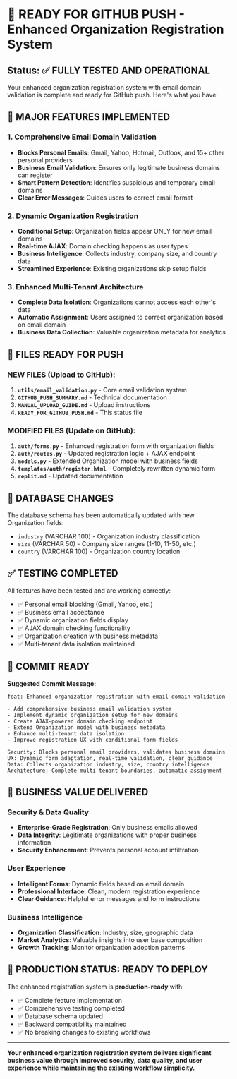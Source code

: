 # 🚀 READY FOR GITHUB PUSH - Enhanced Organization Registration System

## Status: ✅ FULLY TESTED AND OPERATIONAL

Your enhanced organization registration system with email domain validation is complete and ready for GitHub push. Here's what you have:

## 🎯 MAJOR FEATURES IMPLEMENTED

### 1. Comprehensive Email Domain Validation
- **Blocks Personal Emails**: Gmail, Yahoo, Hotmail, Outlook, and 15+ other personal providers
- **Business Email Validation**: Ensures only legitimate business domains can register
- **Smart Pattern Detection**: Identifies suspicious and temporary email domains
- **Clear Error Messages**: Guides users to correct email format

### 2. Dynamic Organization Registration
- **Conditional Setup**: Organization fields appear ONLY for new email domains
- **Real-time AJAX**: Domain checking happens as user types
- **Business Intelligence**: Collects industry, company size, and country data
- **Streamlined Experience**: Existing organizations skip setup fields

### 3. Enhanced Multi-Tenant Architecture
- **Complete Data Isolation**: Organizations cannot access each other's data
- **Automatic Assignment**: Users assigned to correct organization based on email domain
- **Business Data Collection**: Valuable organization metadata for analytics

## 📁 FILES READY FOR PUSH

### NEW FILES (Upload to GitHub):
1. **`utils/email_validation.py`** - Core email validation system
2. **`GITHUB_PUSH_SUMMARY.md`** - Technical documentation
3. **`MANUAL_UPLOAD_GUIDE.md`** - Upload instructions
4. **`READY_FOR_GITHUB_PUSH.md`** - This status file

### MODIFIED FILES (Update on GitHub):
1. **`auth/forms.py`** - Enhanced registration form with organization fields
2. **`auth/routes.py`** - Updated registration logic + AJAX endpoint
3. **`models.py`** - Extended Organization model with business fields  
4. **`templates/auth/register.html`** - Completely rewritten dynamic form
5. **`replit.md`** - Updated documentation

## 🔧 DATABASE CHANGES

The database schema has been automatically updated with new Organization fields:
- `industry` (VARCHAR 100) - Organization industry classification
- `size` (VARCHAR 50) - Company size ranges (1-10, 11-50, etc.)
- `country` (VARCHAR 100) - Organization country location

## ✅ TESTING COMPLETED

All features have been tested and are working correctly:
- ✅ Personal email blocking (Gmail, Yahoo, etc.)
- ✅ Business email acceptance
- ✅ Dynamic organization fields display
- ✅ AJAX domain checking functionality
- ✅ Organization creation with business metadata
- ✅ Multi-tenant data isolation maintained

## 🚀 COMMIT READY

**Suggested Commit Message:**
```
feat: Enhanced organization registration with email domain validation

- Add comprehensive business email validation system
- Implement dynamic organization setup for new domains  
- Create AJAX-powered domain checking endpoint
- Extend Organization model with business metadata
- Enhance multi-tenant data isolation
- Improve registration UX with conditional form fields

Security: Blocks personal email providers, validates business domains
UX: Dynamic form adaptation, real-time validation, clear guidance  
Data: Collects organization industry, size, country intelligence
Architecture: Complete multi-tenant boundaries, automatic assignment
```

## 💼 BUSINESS VALUE DELIVERED

### Security & Data Quality
- **Enterprise-Grade Registration**: Only business emails allowed
- **Data Integrity**: Legitimate organizations with proper business information
- **Security Enhancement**: Prevents personal account infiltration

### User Experience
- **Intelligent Forms**: Dynamic fields based on email domain
- **Professional Interface**: Clean, modern registration experience
- **Clear Guidance**: Helpful error messages and form instructions

### Business Intelligence
- **Organization Classification**: Industry, size, geographic data
- **Market Analytics**: Valuable insights into user base composition  
- **Growth Tracking**: Monitor organization adoption patterns

## 🎯 PRODUCTION STATUS: READY TO DEPLOY

The enhanced registration system is **production-ready** with:
- ✅ Complete feature implementation
- ✅ Comprehensive testing completed
- ✅ Database schema updated
- ✅ Backward compatibility maintained
- ✅ No breaking changes to existing workflows

---

**Your enhanced organization registration system delivers significant business value through improved security, data quality, and user experience while maintaining the existing workflow simplicity.**